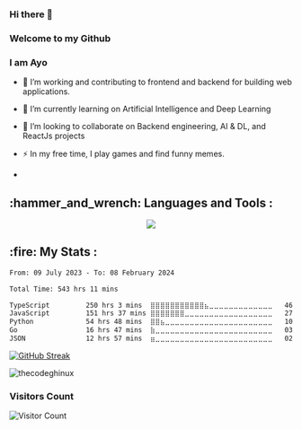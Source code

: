 ### Hi there 👋

### Welcome to my Github

### I am Ayo


- 🔭 I’m working and contributing to frontend and backend for building web applications.

- 🌱 I’m currently learning on Artificial Intelligence and Deep Learning

- 👯 I’m looking to collaborate on Backend engineering, AI & DL, and ReactJs projects

- ⚡ In my free time, I play games and find funny memes.
- 

<h2>  :hammer_and_wrench: Languages and Tools : </h2>
  
<p align="center">
  <a href="https://skillicons.dev">
    <img src="https://skillicons.dev/icons?i=tensorflow,py,js,ts,nodejs,express,django,fastapi,flask,mongodb,mysql,react,redux,nextjs,git,github,kubernetes,docker,c,vim,emacs" />
  </a>
</p>


<h2>  :fire: My Stats : </h2>

<!--START_SECTION:waka-->

```txt
From: 09 July 2023 - To: 08 February 2024

Total Time: 543 hrs 11 mins

TypeScript         250 hrs 3 mins  ⣿⣿⣿⣿⣿⣿⣿⣿⣿⣿⣿⣦⣀⣀⣀⣀⣀⣀⣀⣀⣀⣀⣀⣀⣀   46.04 %
JavaScript         151 hrs 37 mins ⣿⣿⣿⣿⣿⣿⣿⣀⣀⣀⣀⣀⣀⣀⣀⣀⣀⣀⣀⣀⣀⣀⣀⣀⣀   27.91 %
Python             54 hrs 48 mins  ⣿⣿⣦⣀⣀⣀⣀⣀⣀⣀⣀⣀⣀⣀⣀⣀⣀⣀⣀⣀⣀⣀⣀⣀⣀   10.09 %
Go                 16 hrs 47 mins  ⣷⣀⣀⣀⣀⣀⣀⣀⣀⣀⣀⣀⣀⣀⣀⣀⣀⣀⣀⣀⣀⣀⣀⣀⣀   03.09 %
JSON               12 hrs 57 mins  ⣶⣀⣀⣀⣀⣀⣀⣀⣀⣀⣀⣀⣀⣀⣀⣀⣀⣀⣀⣀⣀⣀⣀⣀⣀   02.39 %
```

<!--END_SECTION:waka-->

<div>
  
  <a href="https://git.io/streak-stats"><img src="https://streak-stats.demolab.com?user=thecodeghinux&theme=prussian&hide_border=true&border_radius=12&card_width=350" alt="GitHub Streak" /></a>
  <p><img src="https://github-readme-stats.vercel.app/api/top-langs?username=thecodeghinux&show_icons=true&locale=en&layout=compact&theme=prussian&hide_border=true&border_radius=12&card_width=350" alt="thecodeghinux"/></p>
  
  <!--[![GitHub stats](https://github-readme-stats.vercel.app/api?username=thecodeghinux&theme=prussian&hide_border=true&border_radius=12&card_width=350)](https://github.com/thecodeghinux/github-readme-stats)-->
</div>


<!--
**TheCodeGhinux/TheCodeGhinux** is a ✨ _special_ ✨ repository because its `README.md` (this file) appears on your GitHub profile.

Here are some ideas to get you started:

- 🔭 I’m currently working on ...
- 🌱 I’m currently learning ...
- 👯 I’m looking to collaborate on ...
- 🤔 I’m looking for help with ...
- 💬 Ask me about ...
- 📫 How to reach me: ...
- 😄 Pronouns: ...
- ⚡ Fun fact: ...
-->

### Visitors Count

![Visitor Count](https://profile-counter.glitch.me/{thecodeghinux}/count.svg)
